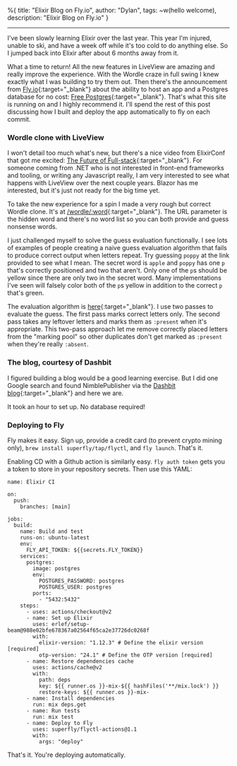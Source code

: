 %{
title: "Elixir Blog on Fly.io",
author: "Dylan",
tags: ~w(hello welcome),
description: "Elixir Blog on Fly.io"
}

---

I've been slowly learning Elixir over the last year. This year I'm injured, unable to ski, and have a week off while it's too cold to do anything else. So I jumped back into Elixir after about 6 months away from it.

What a time to return! All the new features in LiveView are amazing and really improve the experience. With the Wordle craze in full swing I knew exactly what I was building to try them out. Then there's the announcement from [Fly.io](https://fly.io){:target="\_blank"} about the ability to host an app and a Postgres database for no cost: [Free Postgres](https://fly.io/blog/free-postgres/){:target="\_blank"}. That's what this site is running on and I highly recommend it. I'll spend the rest of this post discussing how I built and deploy the app automatically to fly on each commit.

### Wordle clone with LiveView

I won't detail too much what's new, but there's a nice video from ElixirConf that got me excited: [The Future of Full-stack](https://www.youtube.com/watch?v=Of1phFsC4ZI){:target="\_blank"}. For someone coming from .NET who is not interested in front-end frameworks and tooling, or writing any Javascript really, I am very interested to see what happens with LiveView over the next couple years. Blazor has me interested, but it's just not ready for the big time yet.

To take the new experience for a spin I made a very rough but correct Wordle clone. It's at [/wordle/:word](/wordle/apple){:target="\_blank"}. The URL parameter is the hidden word and there's no word list so you can both provide and guess nonsense words.

I just challenged myself to solve the guess evaluation functionally. I see lots of examples of people creating a naive guess evaluation algorithm that fails to produce correct output when letters repeat. Try guessing `poppy` at the link provided to see what I mean. The secret word is `apple` and `poppy` has one `p` that's correctly positioned and two that aren't. Only one of the `p`s should be yellow since there are only two in the secret word. Many implementations I've seen will falsely color both of the `p`s yellow in addition to the correct `p` that's green.

The evaluation algorithm is [here](https://github.com/dmmusil/elixir/blob/main/lib/arcade/wordle/wordle.ex){:target="\_blank"}. I use two passes to evaluate the guess. The first pass marks correct letters only. The second pass takes any leftover letters and marks them as `:present` when it's appropriate. This two-pass approach let me remove correctly placed letters from the "marking pool" so other duplicates don't get marked as `:present` when they're really `:absent`.

### The blog, courtesy of Dashbit

I figured building a blog would be a good learning exercise. But I did one Google search and found NimblePublisher via the [Dashbit blog](https://dashbit.co/blog/welcome-to-our-blog-how-it-was-made){:target="\_blank"} and here we are.

It took an hour to set up. No database required!

### Deploying to Fly

Fly makes it easy. Sign up, provide a credit card (to prevent crypto mining only), `brew install superfly/tap/flyctl`, and `fly launch`. That's it.

Enabling CD with a Github action is similarly easy. `fly auth token` gets you a token to store in your repository secrets. Then use this YAML:

```
name: Elixir CI

on:
  push:
    branches: [main]

jobs:
  build:
    name: Build and test
    runs-on: ubuntu-latest
    env:
      FLY_API_TOKEN: ${{secrets.FLY_TOKEN}}
    services:
      postgres:
        image: postgres
        env:
          POSTGRES_PASSWORD: postgres
          POSTGRES_USER: postgres
        ports:
          - "5432:5432"
    steps:
      - uses: actions/checkout@v2
      - name: Set up Elixir
        uses: erlef/setup-beam@988e02bfe678367a02564f65ca2e37726dc0268f
        with:
          elixir-version: "1.12.3" # Define the elixir version [required]
          otp-version: "24.1" # Define the OTP version [required]
      - name: Restore dependencies cache
        uses: actions/cache@v2
        with:
          path: deps
          key: ${{ runner.os }}-mix-${{ hashFiles('**/mix.lock') }}
          restore-keys: ${{ runner.os }}-mix-
      - name: Install dependencies
        run: mix deps.get
      - name: Run tests
        run: mix test
      - name: Deploy to Fly
        uses: superfly/flyctl-actions@1.1
        with:
          args: "deploy"
```

That's it. You're deploying automatically.

